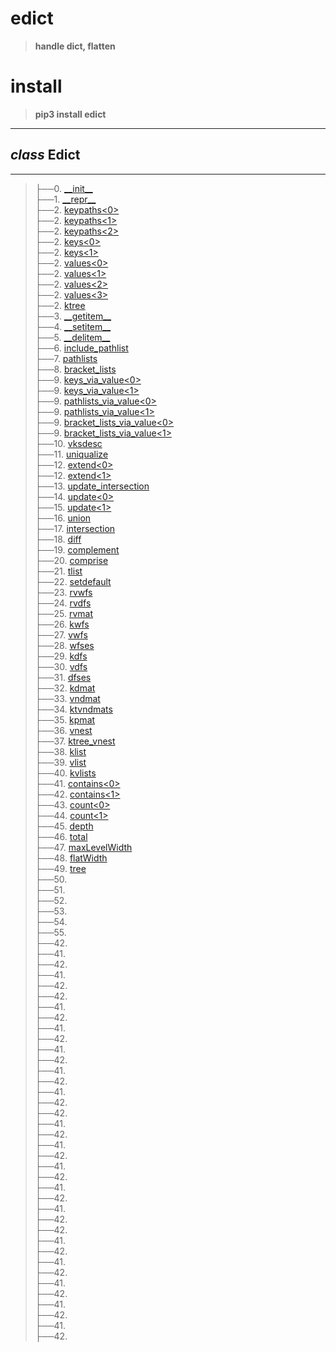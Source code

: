 # edict

>__handle dict, flatten__

# install 

>__pip3 install edict__

-----------------------------------------------------------------------

## _class_ Edict
-----------------------------------------------------------------------
>├──0. [\_\_init\_\_](edict/Images/__init__.0.png) <br>
├──1. [\_\_repr\_\_](edict/Images/__repr__.0.png)  <br>
├──2. [keypaths\<0\>](edict/Images/keypaths.0.png)  <br>
├──2. [keypaths\<1\>](edict/Images/keypaths.1.png)  <br>
├──2. [keypaths\<2\>](edict/Images/keypaths.2.png)  <br>
├──2. [keys\<0\>](edict/Images/keys.0.png)  <br>
├──2. [keys\<1\>](edict/Images/keys.1.png)  <br>
├──2. [values\<0\>](edict/Images/values.0.png)  <br>
├──2. [values\<1\>](edict/Images/values.1.png)  <br>
├──2. [values\<2\>](edict/Images/values.2.png)  <br>
├──2. [values\<3\>](edict/Images/values.3.png)  <br>
├──2. [ktree](edict/Images/ktree.0.png)  <br>
├──3. [\_\_getitem\_\_](edict/Images/__getitem__.0.png)  <br>
├──4. [\_\_setitem\_\_](edict/Images/__setitem__.0.png)  <br>
├──5. [\_\_delitem\_\_](edict/Images/__delitem__.0.png)  <br>
├──6. [include_pathlist](edict/Images/include_pathlist.0.png)  <br>
├──7. [pathlists](edict/Images/pathlists.0.png)  <br>
├──8. [bracket_lists](edict/Images/bracket_lists.0.png)  <br>
├──9. [keys_via_value\<0\>](edict/Images/keys_via_value.0.png)  <br>
├──9. [keys_via_value\<1\>](edict/Images/keys_via_value.1.png)  <br>
├──9. [pathlists_via_value\<0\>](edict/Images/keys_via_value.0.png)  <br>
├──9. [pathlists_via_value\<1\>](edict/Images/keys_via_value.1.png)  <br>
├──9. [bracket_lists_via_value\<0\>](edict/Images/bracket_lists_via_value.0.png)  <br>
├──9. [bracket_lists_via_value\<1\>](edict/Images/bracket_lists_via_value.1.png)  <br>
├──10. [vksdesc](edict/Images/vksdesc.0.png)  <br>
├──11. [uniqualize](edict/Images/uniqualize.0.png)  <br>
├──12. [extend\<0\>](edict/Images/extend.0.png)  <br>
├──12. [extend\<1\>](edict/Images/extend.1.png)  <br>
├──13. [update_intersection](edict/Images/update_intersection.0.png)  <br>
├──14. [update\<0\>](edict/Images/update.0.png)  <br>
├──15. [update\<1\>](edict/Images/update.1.png)  <br>
├──16. [union](edict/Images/union.0.png)  <br>
├──17. [intersection](edict/Images/intersection.0.png)  <br>
├──18. [diff](edict/Images/diff.0.png)  <br>
├──19. [complement](edict/Images/complement.0.png)  <br>
├──20. [comprise](edict/Images/comprise.0.png)  <br>
├──21. [tlist](edict/Images/tlist.0.png)  <br>
├──22. [setdefault](edict/Images/setdefault.0.png)  <br>
├──23. [rvwfs](edict/Images/rvwfs.0.png)  <br>
├──24. [rvdfs](edict/Images/rvdfs.0.png)  <br>
├──25. [rvmat](edict/Images/rvmat.0.png)  <br>
├──26. [kwfs](edict/Images/wfs.0.png)  <br>
├──27. [vwfs](edict/Images/wfs.0.png)  <br>
├──28. [wfses](edict/Images/wfs.0.png)  <br>
├──29. [kdfs](edict/Images/dfs.0.png)  <br>
├──30. [vdfs](edict/Images/dfs.0.png)  <br>
├──31. [dfses](edict/Images/dfs.0.png)  <br>
├──32. [kdmat](edict/Images/kdmat.0.png)  <br>
├──33. [vndmat](edict/Images/vndmat.0.png)  <br>
├──34. [ktvndmats](edict/Images/ktvndmats.0.png)  <br>
├──35. [kpmat](edict/Images/kpmat.0.png)  <br>
├──36. [vnest](edict/Images/vnest.0.png)  <br>
├──37. [ktree_vnest](edict/Images/ktree_vnest.0.png)  <br>
├──38. [klist](edict/Images/klist.0.png)  <br>
├──39. [vlist](edict/Images/vlist.0.png)  <br>
├──40. [kvlists](edict/Images/kvlists.0.png)  <br>
├──41. [contains\<0\>](edict/Images/contains.0.png)  <br>
├──42. [contains\<1\>](edict/Images/contains.1.png)  <br>
├──43. [count\<0\>](edict/Images/count.0.png)  <br>
├──44. [count\<1\>](edict/Images/count.1.png)  <br>
├──45. [depth](edict/Images/depth.0.png)  <br>
├──46. [total](edict/Images/depth.0.png)  <br>
├──47. [maxLevelWidth](edict/Images/depth.0.png)  <br>
├──48. [flatWidth](edict/Images/depth.0.png)  <br>
├──49. [tree](edict/Images/tree.0.png)  <br>
├──50. [](edict/Images/.0.png)  <br>
├──51. [](edict/Images/.0.png)  <br>
├──52. [](edict/Images/.0.png)  <br>
├──53. [](edict/Images/.0.png)  <br>
├──54. [](edict/Images/.0.png)  <br>
├──55. [](edict/Images/.0.png)  <br>
├──42. [](edict/Images/.0.png)  <br>
├──41. [](edict/Images/.0.png)  <br>
├──42. [](edict/Images/.0.png)  <br>
├──41. [](edict/Images/.0.png)  <br>
├──42. [](edict/Images/.0.png)  <br>
├──42. [](edict/Images/.0.png)  <br>
├──41. [](edict/Images/.0.png)  <br>
├──42. [](edict/Images/.0.png)  <br>
├──41. [](edict/Images/.0.png)  <br>
├──42. [](edict/Images/.0.png)  <br>
├──41. [](edict/Images/.0.png)  <br>
├──42. [](edict/Images/.0.png)  <br>
├──41. [](edict/Images/.0.png)  <br>
├──42. [](edict/Images/.0.png)  <br>
├──41. [](edict/Images/.0.png)  <br>
├──42. [](edict/Images/.0.png)  <br>
├──42. [](edict/Images/.0.png)  <br>
├──41. [](edict/Images/.0.png)  <br>
├──42. [](edict/Images/.0.png)  <br>
├──41. [](edict/Images/.0.png)  <br>
├──42. [](edict/Images/.0.png)  <br>
├──41. [](edict/Images/.0.png)  <br>
├──42. [](edict/Images/.0.png)  <br>
├──41. [](edict/Images/.0.png)  <br>
├──42. [](edict/Images/.0.png)  <br>
├──41. [](edict/Images/.0.png)  <br>
├──42. [](edict/Images/.0.png)  <br>
├──42. [](edict/Images/.0.png)  <br>
├──41. [](edict/Images/.0.png)  <br>
├──42. [](edict/Images/.0.png)  <br>
├──41. [](edict/Images/.0.png)  <br>
├──42. [](edict/Images/.0.png)  <br>
├──41. [](edict/Images/.0.png)  <br>
├──42. [](edict/Images/.0.png)  <br>
├──41. [](edict/Images/.0.png)  <br>
├──42. [](edict/Images/.0.png)  <br>
├──41. [](edict/Images/.0.png)  <br>
├──42. [](edict/Images/.0.png)  <br>
